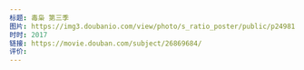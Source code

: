 ```yaml
---
标题: 毒枭 第三季
图片: https://img3.doubanio.com/view/photo/s_ratio_poster/public/p2498121123.webp
时时: 2017
链接: https://movie.douban.com/subject/26869684/
评价:
---
```


